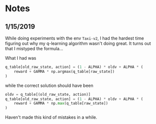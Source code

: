 # Notes

## 1/15/2019

While doing experiments with the env `Taxi-v2`, I had the hardest time figuring out why my q-learning algorithm wasn't doing great. It turns out that I mistyped the formula...

What I had was

```python
q_table[old_raw_state, action] = (1 - ALPHA) * oldv + ALPHA * (
    reward + GAMMA * np.argmax(q_table[raw_state])
)
```

while the correct solution should have been

```python
oldv = q_table[(old_raw_state, action)]
q_table[old_raw_state, action] = (1 - ALPHA) * oldv + ALPHA * (
    reward + GAMMA * np.max(q_table[raw_state])
)
```

Haven't made this kind of mistakes in a while.
